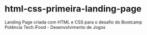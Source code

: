 # html-css-primeira-landing-page
  Landing Page criada com HTML e CSS para o desafio do Bootcamp Potência Tech iFood - Desenvolvimento de Jogos
